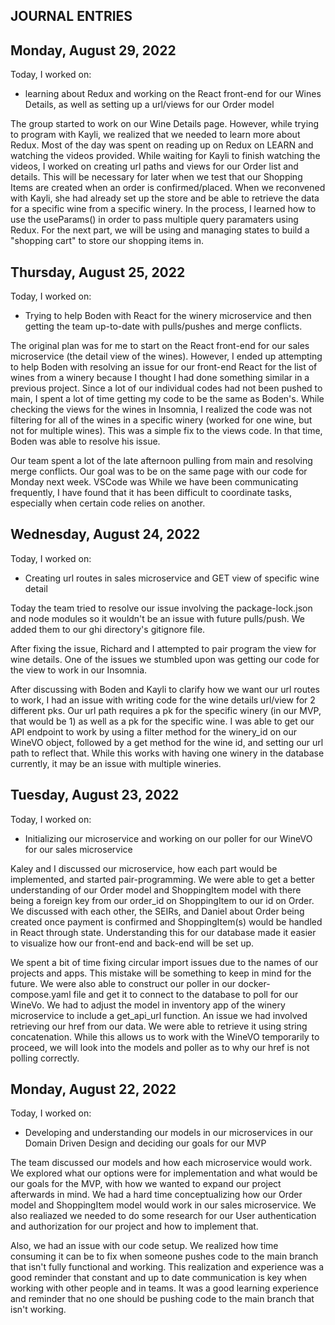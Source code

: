 <!-- In the journals, every day that you work on the project, you must make an entry in your journal after you've finished that day. At a minimum, you will need to include the following information:

The date of the entry
A list of features/issues that you worked on and who you worked with, if applicable
A reflection on any design conversations that you had
At least one ah-ha! moment that you had during your coding, however small
Keep your journal in reverse chronological order. Always put new entries at the top. -->

## JOURNAL ENTRIES


## Monday, August 29, 2022
Today, I worked on:

* learning about Redux and working on the React front-end
for our Wines Details, as well as setting up a url/views
for our Order model

The group started to work on our Wine Details page.  However, while trying to program with Kayli, we realized that we needed to learn more about Redux.  Most of the 
day was spent on reading up on Redux on LEARN and watching the videos provided.  While waiting for Kayli 
to finish watching the videos, I worked on creating url
paths and views for our Order list and details.  This will be necessary for later when we test that our Shopping Items are created when an order is confirmed/placed. When we reconvened with Kayli, she had already set up the store and be able to retrieve the data for a specific wine from a specific winery.  In the process, I learned how to use the useParams() in order to pass multiple query paramaters using Redux.  For the next part, we will be using and managing states to build a "shopping cart" to store our shopping items in.  


## Thursday, August 25, 2022
Today, I worked on:

* Trying to help Boden with React for the winery microservice and then getting the team up-to-date with pulls/pushes and merge conflicts.

The original plan was for me to start on the React front-end for our sales microservice (the detail view of the wines). However, I ended up attempting to help Boden with resolving an issue for our front-end React for the list of wines from a winery because I thought I had done something similar in a previous project.  Since a lot of our individual codes had not been pushed to main, I spent a lot of time getting my code to be the same as Boden's.  While checking the views for the wines in Insomnia, I realized the code was not filtering for all of the wines in a specific winery (worked for one wine, but not for multiple wines).  This was a simple fix to the views code.  In that time, Boden was able to resolve his issue.  

Our team spent a lot of the late afternoon pulling from main and resolving merge conflicts.  Our goal was to be on the same page with our code for Monday next week.  VSCode was   While we have been communicating frequently, I have found that it has been difficult to coordinate tasks, especially when certain code relies on another. 


## Wednesday, August 24, 2022
Today, I worked on:

* Creating url routes in sales microservice and GET view of specific wine detail

Today the team tried to resolve our issue involving the package-lock.json and
node modules so it wouldn't be an issue with future pulls/push.  We added them 
to our ghi directory's gitignore file.

After fixing the issue, Richard and I attempted to pair program the view for wine
details.  One of the issues we stumbled upon was getting our code for the view to
work in our Insomnia.

After discussing with Boden and Kayli to clarify how we want our url routes to 
work, I had an issue with writing code for the wine details url/view for 2 different
pks.  Our url path requires a pk for the specific winery (in our MVP, that would be 1)
as well as a pk for the specific wine.  I was able to get our API endpoint to work by
using a filter method for the winery_id on our WineVO object, followed by a get method 
for the wine id, and setting our url path to reflect that.  While this works with 
having one winery in the database currently, it may be an issue with multiple wineries.


## Tuesday, August 23, 2022
Today, I worked on:

* Initializing our microservice and working on our poller for our WineVO
for our sales microservice 

Kaley and I discussed our microservice, how each part would be implemented, and started pair-programming.  We were able to get a better understanding of our Order model and ShoppingItem model with there being a foreign key from our order_id on ShoppingItem to our id on Order.  We discussed with each other, the SEIRs, and Daniel about Order being created once payment is confirmed and ShoppingItem(s) would be handled in React through state.  Understanding this for our database made it easier to visualize how our front-end and back-end will be set up.

We spent a bit of time fixing circular import issues due to the names of our projects and apps.  This mistake will be something to keep in mind for the future.  We were also able to construct our poller in our docker-compose.yaml file and get it to connect to the database to poll for our WineVo.  We had to adjust the model in inventory app of the winery microservice to include a get_api_url function.  An issue we had involved retrieving our href from our data.  We were able to retrieve it using string concatenation.  While this allows us to work with the WineVO temporarily to proceed, we will look into the models and poller as to why our href is not polling correctly.



## Monday, August 22, 2022
Today, I worked on:

* Developing and understanding our models in our microservices in our Domain Driven Design and deciding our goals for our MVP 

The team discussed our models and how each microservice would work.  We explored what our options were for implementation and what would be our goals for the MVP, with how we wanted to expand our project afterwards in mind.  We had a
hard time conceptualizing how our Order model and ShoppingItem model would 
work in our sales microservice.  We also realiazed we needed to do some research for our User authentication and authorization for our project and how to implement that.

Also, we had an issue with our code setup.  We realized how time consuming it can be to fix when someone pushes code to the main branch that isn't fully functional and working.  This realization and experience was a good reminder that constant and up to date communication is key when working with other people and in teams.  It was a good learning experience and reminder that no one should be pushing code to the main branch that isn't working.  